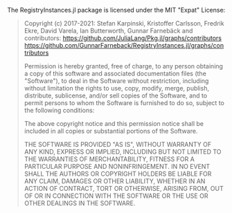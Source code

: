 The RegistryInstances.jl package is licensed under the MIT "Expat" License:

> Copyright (c) 2017-2021: Stefan Karpinski, Kristoffer Carlsson, Fredrik Ekre, David Varela, Ian Butterworth, Gunnar Farnebäck and contributors:
> https://github.com/JuliaLang/Pkg.jl/graphs/contributors
> https://github.com/GunnarFarneback/RegistryInstances.jl/graphs/contributors
>
> Permission is hereby granted, free of charge, to any person obtaining a copy
> of this software and associated documentation files (the "Software"), to deal
> in the Software without restriction, including without limitation the rights
> to use, copy, modify, merge, publish, distribute, sublicense, and/or sell
> copies of the Software, and to permit persons to whom the Software is
> furnished to do so, subject to the following conditions:
>
> The above copyright notice and this permission notice shall be included in all
> copies or substantial portions of the Software.
>
> THE SOFTWARE IS PROVIDED "AS IS", WITHOUT WARRANTY OF ANY KIND, EXPRESS OR
> IMPLIED, INCLUDING BUT NOT LIMITED TO THE WARRANTIES OF MERCHANTABILITY,
> FITNESS FOR A PARTICULAR PURPOSE AND NONINFRINGEMENT. IN NO EVENT SHALL THE
> AUTHORS OR COPYRIGHT HOLDERS BE LIABLE FOR ANY CLAIM, DAMAGES OR OTHER
> LIABILITY, WHETHER IN AN ACTION OF CONTRACT, TORT OR OTHERWISE, ARISING FROM,
> OUT OF OR IN CONNECTION WITH THE SOFTWARE OR THE USE OR OTHER DEALINGS IN THE
> SOFTWARE.
>
